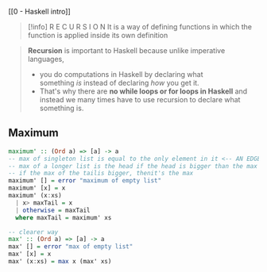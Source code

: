 [[0 - Haskell intro]]

>[!info] R E C U R S I O N
>It is a way of defining functions in which the function is applied inside its own definition

> **Recursion** is important to Haskell because unlike imperative languages, 
> 	- you do computations in Haskell by declaring what something _is_ instead of declaring _how_ you get it. 
> 	- That's why there are **no while loops or for loops in Haskell** and instead we many times have to use recursion to declare what something is.


## Maximum 
```haskell
maximum' :: (Ord a) => [a] -> a
-- max of singleton list is equal to the only element in it <-- AN EDGE CONDITION
-- max of a longer list is the head if the head is bigger than the max of the tail
-- if the max of the tailis bigger, thenit's the max
maximum' [] = error "maximum of empty list"
maximum' [x] = x
maximum' (x:xs)
  | x> maxTail = x
  | otherwise = maxTail
  where maxTail = maximum' xs

-- clearer way
max' :: (Ord a) => [a] -> a
max' [] = error "max of empty list"
max' [x] = x
max' (x:xs) = max x (max' xs)
```






